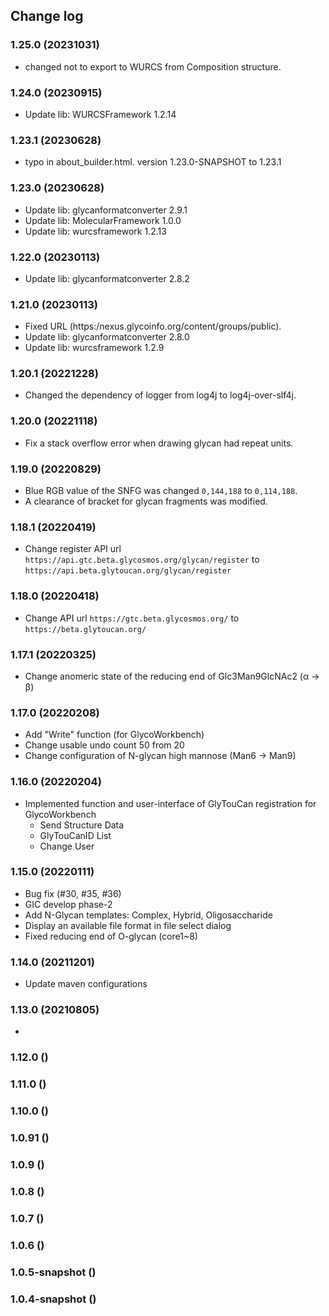 ## Change log

### 1.25.0  (20231031)
* changed not to export to WURCS from Composition structure.

### 1.24.0 (20230915)
* Update lib: WURCSFramework 1.2.14

### 1.23.1 (20230628)
* typo in about_builder.html. version 1.23.0-SNAPSHOT to 1.23.1

### 1.23.0 (20230628)
* Update lib: glycanformatconverter 2.9.1
* Update lib: MolecularFramework 1.0.0
* Update lib: wurcsframework 1.2.13

### 1.22.0 (20230113)
* Update lib: glycanformatconverter 2.8.2

### 1.21.0 (20230113)
* Fixed URL (https:/nexus.glycoinfo.org/content/groups/public).
* Update lib: glycanformatconverter 2.8.0
* Update lib: wurcsframework 1.2.9

### 1.20.1 (20221228)
* Changed the dependency of logger from log4j to log4j-over-slf4j.

### 1.20.0 (20221118)
* Fix a stack overflow error when drawing glycan had repeat units.

### 1.19.0 (20220829)
* Blue RGB value of the SNFG was changed `0,144,188` to `0,114,188`.
* A clearance of bracket for glycan fragments was modified. 

### 1.18.1 (20220419)
* Change register API url `https://api.gtc.beta.glycosmos.org/glycan/register` to `https://api.beta.glytoucan.org/glycan/register`

### 1.18.0 (20220418)
* Change API url `https://gtc.beta.glycosmos.org/` to `https://beta.glytoucan.org/`

### 1.17.1 (20220325)
* Change anomeric state of the reducing end of Glc3Man9GlcNAc2 (α -> β) 

### 1.17.0 (20220208)
* Add "Write" function (for GlycoWorkbench)
* Change usable undo count 50 from 20
* Change configuration of N-glycan high mannose (Man6 -> Man9)

### 1.16.0 (20220204)
* Implemented function and user-interface of GlyTouCan registration for GlycoWorkbench
  * Send Structure Data
  * GlyTouCanID List
  * Change User

### 1.15.0 (20220111)
* Bug fix (#30, #35, #36)
* GIC develop phase-2
* Add N-Glycan templates: Complex, Hybrid, Oligosaccharide
* Display an available file format in file select dialog
* Fixed reducing end of O-glycan (core1~8)

### 1.14.0 (20211201)
* Update maven configurations

### 1.13.0 (20210805)
* 


### 1.12.0 ()

### 1.11.0 ()

### 1.10.0 ()

### 1.0.91 ()

### 1.0.9 ()

### 1.0.8 ()

### 1.0.7 ()

### 1.0.6 ()

### 1.0.5-snapshot ()

### 1.0.4-snapshot ()

